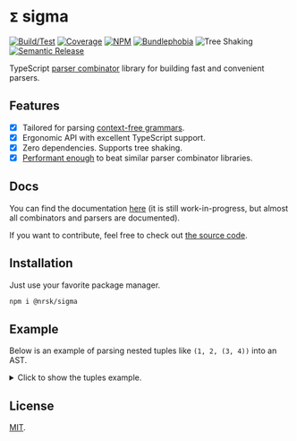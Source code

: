 # `𝝨` sigma

[![Build/Test](https://img.shields.io/github/workflow/status/norskeld/sigma/test?style=flat-square&colorA=22272d&colorB=22272d)](https://github.com/norskeld/sigma/actions)
[![Coverage](https://img.shields.io/coveralls/github/norskeld/sigma?style=flat-square&colorA=22272d&colorB=22272d)](https://coveralls.io/github/norskeld/sigma)
[![NPM](https://img.shields.io/npm/v/@nrsk/sigma?style=flat-square&colorA=22272d&colorB=22272d)](https://npm.im/@nrsk/sigma)
[![Bundlephobia](https://img.shields.io/bundlephobia/minzip/@nrsk/sigma?style=flat-square&colorA=22272d&colorB=22272d)](https://bundlephobia.com/package/@nrsk/sigma)
![Tree Shaking](https://img.shields.io/static/v1?label=tree+shaking&message=supported&style=flat-square&colorA=22272d&colorB=22272d)
[![Semantic Release](https://img.shields.io/static/v1?label=semantic&message=release&style=flat-square&colorA=22272d&colorB=22272d)](https://github.com/semantic-release/semantic-release)

TypeScript [parser combinator][parser-combinator] library for building fast and convenient parsers.

## Features

- [x] Tailored for parsing [context-free grammars][cfg].
- [x] Ergonomic API with excellent TypeScript support.
- [x] Zero dependencies. Supports tree shaking.
- [x] [Performant enough][bench] to beat similar parser combinator libraries.

## Docs

You can find the documentation [here][docs] (it is still work-in-progress, but almost all combinators and parsers are documented).

If you want to contribute, feel free to check out [the source code][docs-source].

## Installation

Just use your favorite package manager.

```bash
npm i @nrsk/sigma
```

## Example

Below is an example of parsing nested tuples like `(1, 2, (3, 4))` into an AST.

<details>
<summary>Click to show the tuples example.</summary>

```ts
import { choice, map, optional, sepBy, sequence, takeMid } from '@nrsk/sigma/combinators'
import { defer, int, run, string, whitespace } from '@nrsk/sigma/parsers'

/* AST. */

interface NumberNode {
  type: 'number'
  value: number
}

interface ListNode {
  type: 'list'
  value: Array<NumberNode | ListNode>
}

/* Mapping functions to turn parsed string values into AST nodes. */

function toNumber(value: number): NumberNode {
  return {
    type: 'number',
    value
  }
}

function toList(value: Array<NumberNode | ListNode>): ListNode {
  return {
    type: 'list',
    value
  }
}

/* Parsers. */

const OpenParen = string('(')
const CloseParen = string(')')
const Space = optional(whitespace())
const Comma = sequence(Space, string(','), Space)

const TupleNumber = defer<NumberNode>()
const TupleList = defer<ListNode>()

TupleNumber.with(
  map(
    int(),
    toNumber
  )
)

TupleList.with(
  map(
    takeMid(
      OpenParen,
      sepBy(choice(TupleList, TupleNumber), Comma),
      CloseParen
    ),
    toList
  )
)
```

Then we simply `run` the root parser, feeding it `.with` text:

```ts
run(TupleList).with('(1, 2, (3, 4))')
```

And in the end we get the following output with the AST, which can then be manipulated if needed:

```ts
{
  isOk: true,
  pos: 14,
  value: {
    type: 'list',
    value: [
      { type: 'number', value: 1 },
      { type: 'number', value: 2 },
      {
        type: 'list',
        value: [
          { type: 'number', value: 3 },
          { type: 'number', value: 4 }
        ]
      }
    ]
  }
}
```
</details>

## License

[MIT](LICENSE).

<!-- Links. -->

[parser-combinator]: https://en.wikipedia.org/wiki/Parser_combinator
[cfg]: https://en.wikipedia.org/wiki/Context-free_grammar
[docs]: https://sigma.vm.codes
[docs-source]: ./docs
[bench]: ./benchmarks
